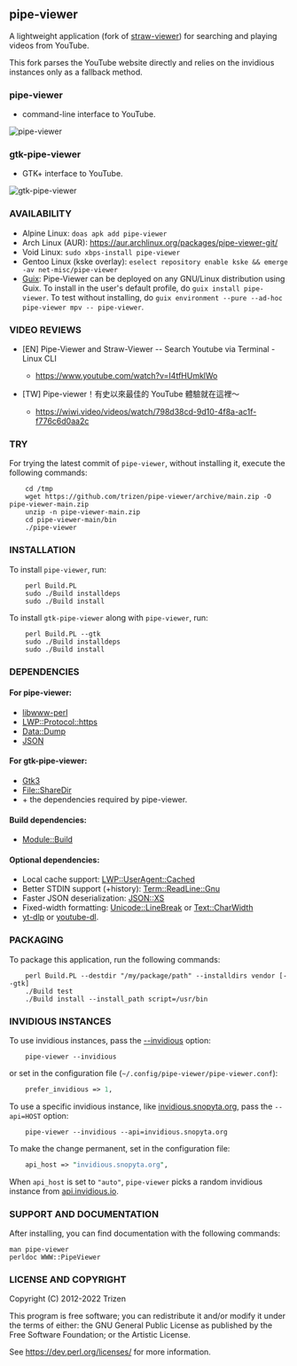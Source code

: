 ## pipe-viewer

A lightweight application (fork of [straw-viewer](https://github.com/trizen/straw-viewer)) for searching and playing videos from YouTube.

This fork parses the YouTube website directly and relies on the invidious instances only as a fallback method.

### pipe-viewer

* command-line interface to YouTube.

![pipe-viewer](https://user-images.githubusercontent.com/614513/97738550-6d0faf00-1ad6-11eb-84ec-d37f28073d9d.png)

### gtk-pipe-viewer

* GTK+ interface to YouTube.

![gtk-pipe-viewer](https://user-images.githubusercontent.com/614513/127567550-d5742dee-593c-4167-acc4-6d80fd061ffc.png)


### AVAILABILITY

* Alpine Linux: `doas apk add pipe-viewer`
* Arch Linux (AUR): https://aur.archlinux.org/packages/pipe-viewer-git/
* Void Linux: `sudo xbps-install pipe-viewer`
* Gentoo Linux (kske overlay): `eselect repository enable kske && emerge -av net-misc/pipe-viewer`
* [Guix](https://guix.gnu.org):
Pipe-Viewer can be deployed on any GNU/Linux distribution using Guix.
To install in the user's default profile, do `guix install pipe-viewer`.
To test without installing, do `guix environment --pure --ad-hoc pipe-viewer mpv -- pipe-viewer`.

### VIDEO REVIEWS

* [EN] Pipe-Viewer and Straw-Viewer -- Search Youtube via Terminal - Linux CLI
    * https://www.youtube.com/watch?v=I4tfHUmklWo

* [TW] Pipe-viewer！有史以來最佳的 YouTube 體驗就在這裡～
    * https://wiwi.video/videos/watch/798d38cd-9d10-4f8a-ac1f-f776c6d0aa2c

### TRY

For trying the latest commit of `pipe-viewer`, without installing it, execute the following commands:

```console
    cd /tmp
    wget https://github.com/trizen/pipe-viewer/archive/main.zip -O pipe-viewer-main.zip
    unzip -n pipe-viewer-main.zip
    cd pipe-viewer-main/bin
    ./pipe-viewer
```

### INSTALLATION

To install `pipe-viewer`, run:

```console
    perl Build.PL
    sudo ./Build installdeps
    sudo ./Build install
```

To install `gtk-pipe-viewer` along with `pipe-viewer`, run:

```console
    perl Build.PL --gtk
    sudo ./Build installdeps
    sudo ./Build install
```

### DEPENDENCIES

#### For pipe-viewer:

* [libwww-perl](https://metacpan.org/release/libwww-perl)
* [LWP::Protocol::https](https://metacpan.org/release/LWP-Protocol-https)
* [Data::Dump](https://metacpan.org/release/Data-Dump)
* [JSON](https://metacpan.org/release/JSON)

#### For gtk-pipe-viewer:

* [Gtk3](https://metacpan.org/release/Gtk3)
* [File::ShareDir](https://metacpan.org/release/File-ShareDir)
* \+ the dependencies required by pipe-viewer.

#### Build dependencies:

* [Module::Build](https://metacpan.org/pod/Module::Build)

#### Optional dependencies:

* Local cache support: [LWP::UserAgent::Cached](https://metacpan.org/release/LWP-UserAgent-Cached)
* Better STDIN support (+history): [Term::ReadLine::Gnu](https://metacpan.org/release/Term-ReadLine-Gnu)
* Faster JSON deserialization: [JSON::XS](https://metacpan.org/release/JSON-XS)
* Fixed-width formatting: [Unicode::LineBreak](https://metacpan.org/release/Unicode-LineBreak) or [Text::CharWidth](https://metacpan.org/release/Text-CharWidth)
* [yt-dlp](https://github.com/yt-dlp/yt-dlp) or [youtube-dl](https://github.com/ytdl-org/youtube-dl).


### PACKAGING

To package this application, run the following commands:

```console
    perl Build.PL --destdir "/my/package/path" --installdirs vendor [--gtk]
    ./Build test
    ./Build install --install_path script=/usr/bin
```

### INVIDIOUS INSTANCES

To use invidious instances, pass the [--invidious](https://github.com/trizen/pipe-viewer/commit/17fb2136f3f3d8ee6dacac05beabcc15082f699d) option:

```console
    pipe-viewer --invidious
```

or set in the configuration file (`~/.config/pipe-viewer/pipe-viewer.conf`):

```perl
    prefer_invidious => 1,
```

To use a specific invidious instance, like [invidious.snopyta.org](https://invidious.snopyta.org/), pass the `--api=HOST` option:

```console
    pipe-viewer --invidious --api=invidious.snopyta.org
```

To make the change permanent, set in the configuration file:

```perl
    api_host => "invidious.snopyta.org",
```

When `api_host` is set to `"auto"`, `pipe-viewer` picks a random invidious instance from [api.invidious.io](https://api.invidious.io/).

### SUPPORT AND DOCUMENTATION

After installing, you can find documentation with the following commands:

    man pipe-viewer
    perldoc WWW::PipeViewer

### LICENSE AND COPYRIGHT

Copyright (C) 2012-2022 Trizen

This program is free software; you can redistribute it and/or modify it
under the terms of either: the GNU General Public License as published
by the Free Software Foundation; or the Artistic License.

See https://dev.perl.org/licenses/ for more information.
